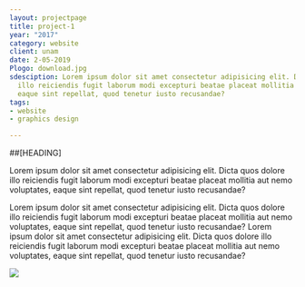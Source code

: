 ```yaml
---
layout: projectpage
title: project-1
year: "2017"
category: website
client: unam
date: 2-05-2019
Plogo: download.jpg
sdesciption: Lorem ipsum dolor sit amet consectetur adipisicing elit. Dicta quos dolore
  illo reiciendis fugit laborum modi excepturi beatae placeat mollitia aut nemo voluptates,
  eaque sint repellat, quod tenetur iusto recusandae?
tags:
- website
- graphics design

---
```

##[HEADING]

Lorem ipsum dolor sit amet consectetur adipisicing elit. Dicta quos dolore illo reiciendis fugit laborum modi excepturi beatae placeat mollitia aut nemo voluptates, eaque sint repellat, quod tenetur iusto recusandae?

Lorem ipsum dolor sit amet consectetur adipisicing elit. Dicta quos dolore illo reiciendis fugit laborum modi excepturi beatae placeat mollitia aut nemo voluptates, eaque sint repellat, quod tenetur iusto recusandae?
Lorem ipsum dolor sit amet consectetur adipisicing elit. Dicta quos dolore illo reiciendis fugit laborum modi excepturi beatae placeat mollitia aut nemo voluptates, eaque sint repellat, quod tenetur iusto recusandae?

![](http://devdisside.com/fhd/wp-content/uploads/2015/08/fhd-home3.jpg)